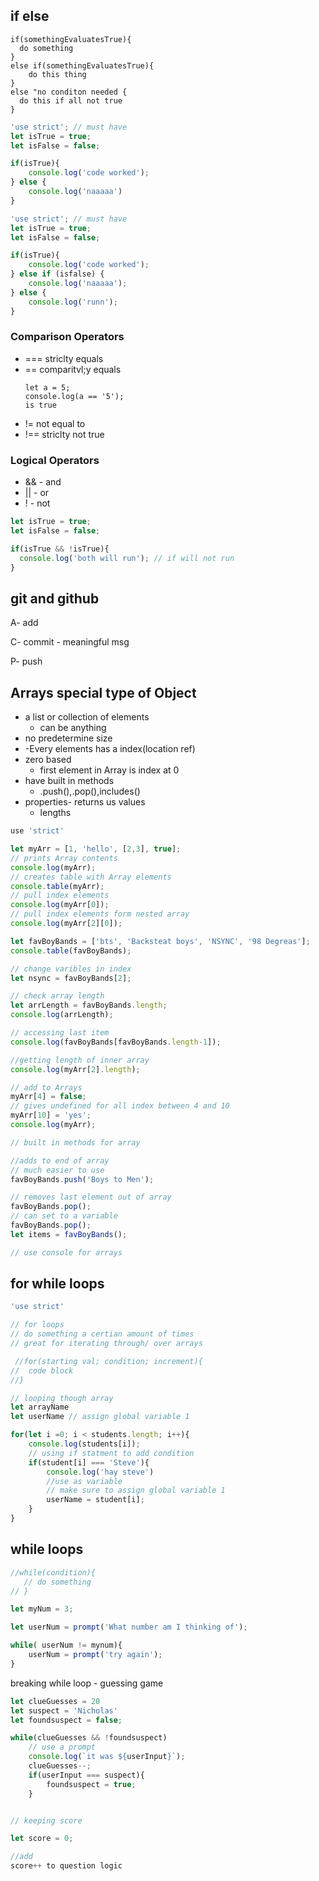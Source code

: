 ## if else
```
if(somethingEvaluatesTrue){
  do something
}
else if(somethingEvaluatesTrue){
    do this thing
}
else "no conditon needed {
  do this if all not true
}

```

```js
'use strict'; // must have
let isTrue = true;
let isFalse = false;

if(isTrue){
    console.log('code worked');
} else {
    console.log('naaaaa')
}
```

```js
'use strict'; // must have
let isTrue = true;
let isFalse = false;

if(isTrue){
    console.log('code worked');
} else if (isfalse) {
    console.log('naaaaa');
} else {
    console.log('runn');
}
```

### Comparison Operators
 - === striclty equals
 - == comparitvl;y equals
    ```
    let a = 5;
    console.log(a == '5');
    is true
    ```
- != not equal to
- !== striclty not true


### Logical Operators
- && - and
- || - or
- ! - not

```js
let isTrue = true;
let isFalse = false;

if(isTrue && !isTrue){
  console.log('both will run'); // if will not run
}

```
## git and github

A- add 

C- commit - meaningful msg

P- push

## Arrays **special type of Object**
 - a list or collection of elements
   - can be anything 
 - no predetermine size
 - -Every elements has a index(location ref)
 - zero based
   - first element in Array is index at 0
 - have built in methods
   - .push(),.pop(),includes()
 - properties- returns us values
   - lengths

```js
use 'strict'

let myArr = [1, 'hello', [2,3], true];
// prints Array contents
console.log(myArr);
// creates table with Array elements
console.table(myArr);
// pull index elements
console.log(myArr[0]);
// pull index elements form nested array
console.log(myArr[2][0]);
```

```js
let favBoyBands = ['bts', 'Backsteat boys', 'NSYNC', '98 Degreas'];
console.table(favBoyBands);

// change varibles in index
let nsync = favBoyBands[2];

// check array length
let arrLength = favBoyBands.length;
console.log(arrLength);

// accessing last item
console.log(favBoyBands[favBoyBands.length-1]);

//getting length of inner array
console.log(myArr[2].length);

// add to Arrays
myArr[4] = false;
// gives undefined for all index between 4 and 10
myArr[10] = 'yes';
console.log(myArr);

// built in methods for array

//adds to end of array
// much easier to use
favBoyBands.push('Boys to Men');

// removes last element out of array
favBoyBands.pop();
// can set to a variable
favBoyBands.pop();
let items = favBoyBands();

// use console for arrays
```

## for while loops

```js
'use strict'

// for loops
// do something a certian amount of times
// great for iterating through/ over arrays

 //for(starting val; condition; increment){
//  code block
//}

// looping though array
let arrayName
let userName // assign global variable 1

for(let i =0; i < students.length; i++){
    console.log(students[i]);
    // using if statment to add condition
    if(student[i] === 'Steve'){
        console.log('hay steve')
        //use as variable
        // make sure to assign global variable 1
        userName = student[i];
    }
}
```

## while loops
```js
//while(condition){
   // do something
// }

let myNum = 3;

let userNum = prompt('What number am I thinking of');

while( userNum != mynum){
    userNum = prompt('try again');
}

```
breaking while loop - guessing game
```js
let clueGuesses = 20
let suspect = 'Nicholas'
let foundsuspect = false;

while(clueGuesses && !foundsuspect)
    // use a prompt
    console.log(`it was ${userInput}`);
    clueGuesses--;
    if(userInput === suspect){
        foundsuspect = true;
    }
```

```js

// keeping score

let score = 0;

//add 
score++ to question logic